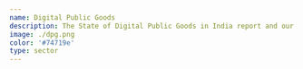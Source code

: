 ```yaml
---
name: Digital Public Goods
description: The State of Digital Public Goods in India report and our continuing advocacy aims to help governments switch over to FOSS and leverage the FOSS community to co-create software that is useful, equitable, transparent, and accountable.
image: ./dpg.png
color: '#74719e'
type: sector
---
```

